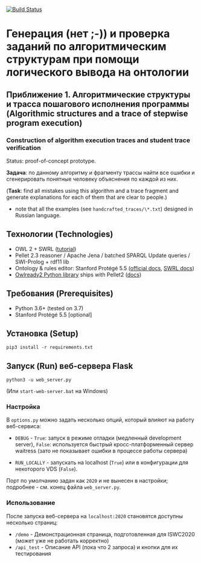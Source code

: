 [![Build Status](https://travis-ci.com/den1s0v/c_owl.svg?branch=master)](https://travis-ci.com/den1s0v/c_owl)

# Генерация (нет ;-)) и проверка заданий по алгоритмическим структурам при помощи логического вывода на онтологии #
## Приближение 1. Алгоритмические структуры и трасса пошагового исполнения программы (Algorithmic structures and a trace of stepwise program execution)

### Construction of algorithm execution traces and student trace verification #

Status: proof-of-concept prototype.

**Задача**: по данному алгоритму и фрагменту трассы найти все ошибки и сгенерировать понятные человеку объяснения по каждой из них.

(**Task**: find all mistakes using this algorithm and a trace fragment and generate explanations for each of them that are clear to people.)

- note that all the examples (see `handcrafted_traces/\*.txt`) designed in Russian language.

## Технологии (Technologies)

- OWL 2 + SWRL ([tutorial](http://dior.ics.muni.cz/~makub/owl))
- Pellet 2.3 reasoner / Apache Jena / batched SPARQL Update queries / SWI-Prolog + rdf11 lib
- Ontology & rules editor: Stanford Protégé 5.5 ([official docs](http://protegeproject.github.io/protege/class-expression-syntax/), [SWRL docs](https://github.com/protegeproject/swrlapi/wiki))
- [Owlready2 Python library](https://pypi.org/project/Owlready2/) ships with Pellet2 ([docs](https://owlready2.readthedocs.io/))


## Требования (Prerequisites)

- Python 3.6+ (tested on 3.7)
- Stanford Protégé 5.5 [optional]

## Установка (Setup)

`pip3 install -r requirements.txt`

## Запуск (Run) веб-сервера Flask

 `python3 -u web_server.py`
 
(Или `start-web-server.bat` на Windows)

### Настройка

В `options.py` можно задать несколько опций, который влияют на работу веб-сервиса:
- `DEBUG` - `True`: запуск в режиме отладки (медленный development server), `False`: используется быстрый кросс-платформенный сервер waitress (зато не показывает ошибки в процессе работы сервера)

- `RUN_LOCALLY` - запускать на localhost (`True`) или в конфигурации для некоторого VDS (`False`).

Порт по умолчанию задан как `2020` и не вынесен в настройки; подробнее - см. конец файла `web_server.py`.

### Использование

После запуска веб-сервера на `localhost:2020` становятся доступны несколько страниц:

- `/demo` - Демонстрационная страница, подготовленная для ISWC2020 (может уже не работать корректно)
- `/api_test` - Описание API (пока что 2 запроса) и кнопки для их тестирования
